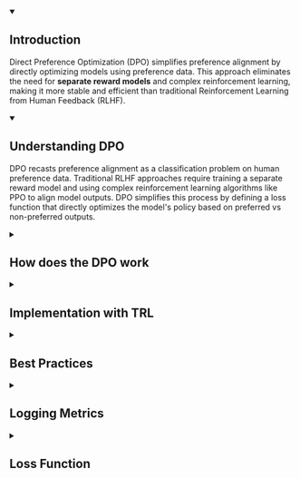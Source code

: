 <details open>
  <summary> <h2>Introduction</h2></summary>
  
 
Direct Preference Optimization (DPO) simplifies preference alignment by directly optimizing models using preference data. This approach eliminates the need for **separate reward models** and complex reinforcement learning, making it more stable and efficient than traditional Reinforcement Learning from Human Feedback (RLHF).

</details>
<details open>
    <summary> <h2>Understanding DPO</h2></summary>
</details>

DPO recasts preference alignment as a classification problem on human preference data. Traditional RLHF approaches require training a separate reward model and using complex reinforcement learning algorithms like PPO to align model outputs. DPO simplifies this process by defining a loss function that directly optimizes the model's policy based on preferred vs non-preferred outputs.

<details>
  <summary> <h2>How does the DPO work</h2></summary>
The DPO process requires supervised fine-tuning (SFT) to adapt the model to the target domain. This creates a foundation for preference learning by training on standard instruction-following datasets. The model learns basic task completion while maintaining its general capabilities.

Next comes preference learning, where the model is trained on pairs of outputs - one preferred and one non-preferred. The preference pairs help the model understand which responses better align with human values and expectations.

The core innovation of DPO lies in **its direct optimization approach**. Rather than **training a separate reward model**, **DPO uses a binary cross-entropy loss to directly update the model weights based on preference data**. This streamlined process makes training more stable and efficient while achieving comparable or better results than traditional RLHF.

One can find a collection of DPO datasets on Hugging Face [here](https://huggingface.co/collections/argilla/preference-datasets-for-dpo-656f0ce6a00ad2dc33069478).

The first step is to train an SFT model, to ensure the data we train on is in-distribution for the DPO algorithm.

Then, fine-tuning a language model via DPO consists of two steps and is easier than PPO:

1) Data collection: Gather a preference dataset with positive and negative selected pairs of generation, given a prompt.
2) Optimization: Maximize the log-likelihood of the DPO loss directly.

</details>

<details>
    <summary> <h2>Implementation with TRL</h2></summary>

The Transformers Reinforcement Learning (TRL) library makes implementing DPO straightforward. The `DPOConfig` and `DPOTrainer` classes follow the same `transformers` style API.
Here's a basic example of setting up DPO training:

```python
from trl import DPOConfig, DPOTrainer

# Define arguments
training_args = DPOConfig(
    ...
)

# Initialize trainer
trainer = DPOTrainer(
    model,
    train_dataset=dataset,
    tokenizer=tokenizer,
    ...
)

# Train model
trainer.train()
```

The DPOTrainer supports both conversational and standard dataset format. When provided with a conversational dataset, the trainer will automatically apply the chat template to the dataset.

Although the DPOTrainer supports both explicit and implicit prompts, we recommend using explicit prompts. If provided with an implicit prompt dataset, the trainer will automatically extract the prompt from the "chosen" and "rejected" columns.

</details>

<details>
    <summary> <h2>Best Practices</h2></summary>
Data quality is crucial for successful DPO implementation. The preference dataset should include diverse examples covering different aspects of desired behavior. Clear annotation guidelines ensure consistent labeling of preferred and non-preferred responses. You can improve model performance by improving the quality of your preference dataset. For example, by filtering down larger datasets to include only high quality examples, or examples that relate to your use case.

During training, carefully monitor the loss convergence and validate performance on held-out data. The beta parameter may need adjustment to balance preference learning with maintaining the model's general capabilities. Regular evaluation on diverse prompts helps ensure the model is learning the intended preferences without overfitting.

Compare the model's outputs with the reference model to verify improvement in preference alignment. Testing on a variety of prompts, including edge cases, helps ensure robust preference learning across different scenarios.

</details>

<details>
    <summary> <h2>Logging Metrics</h2></summary>

While training and evaluating we record the following reward metrics:

* rewards/chosen: the mean difference between the log probabilities of the policy model and the reference model for the chosen responses scaled by beta
* rewards/rejected: the mean difference between the log probabilities of the policy model and the reference model for the rejected responses scaled by beta
* rewards/accuracies: mean of how often the chosen rewards are > than the corresponding rejected rewards
* rewards/margins: the mean difference between the chosen and corresponding rejected rewards

</details>

<details>
    <summary> <h2>Loss Function</h2></summary>
    
The DPO algorithm supports several loss functions. The loss function can be set using the loss_type parameter in the DPOConfig. 

### Label smoothing

The cDPO is a tweak on the DPO loss where we assume that the preference labels are **noisy** with some probability. In this approach, the **label_smoothing** parameter in the DPOConfig is used to **model the probability of existing label noise**. To apply this conservative loss, set label_smoothing to a value greater than 0.0 (between 0.0 and 0.5; the default is 0.0).

</details>
